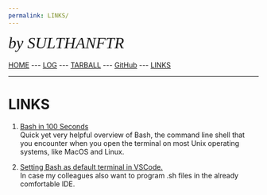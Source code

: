 ```yaml
---
permalink: LINKS/
---
```

<span style="font-style:italic; font-size:32px; font-family:timesnewroman;">by SULTHANFTR</span>
<br><br>
[HOME](https://sulthanftr.github.io/os222/) ---
[LOG](https://sulthanftr.github.io/os222/TXT/mylog.txt) ---
[TARBALL](https://os.vlsm.org/Log/sulthanftr.tar.bz2.txt) ---
[GitHub](https://github.com/sulthanftr/os222) ---
[LINKS](https://sulthanftr.github.io/os222/LINKS/)
<br>
<hr>

# LINKS

1. [Bash in 100 Seconds](https://youtu.be/I4EWvMFj37g)<br>
Quick yet very helpful overview of Bash, the command line shell that you encounter when you open the terminal on most Unix operating systems, like MacOS and Linux.

2. [Setting Bash as default terminal in VSCode.](https://stackoverflow.com/a/50527994)<br>
In case my colleagues also want to program .sh files in the already comfortable IDE.
